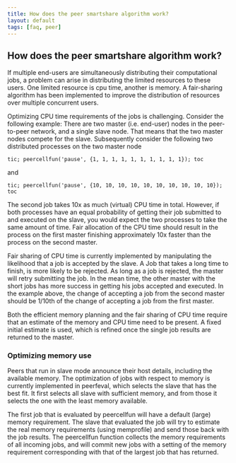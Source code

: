 ```yaml
---
title: How does the peer smartshare algorithm work?
layout: default
tags: [faq, peer]
---
```


## How does the peer smartshare algorithm work?

If multiple end-users are simultaneously distributing their computational jobs, a problem can arise in distributing the limited resources to these users. One limited resource is cpu time, another is memory. A fair-sharing algorithm has been implemented to improve the distribution of resources over multiple concurrent users.

Optimizing CPU time requirements of the jobs is challenging. Consider the following example: There are two master (i.e. end-user) nodes in the peer-to-peer network, and a single slave node. That means that the two master nodes compete for the slave. Subsequently consider the following two distributed processes on the two master node

    tic; peercellfun('pause', {1, 1, 1, 1, 1, 1, 1, 1, 1, 1}); toc

and  

    tic; peercellfun('pause', {10, 10, 10, 10, 10, 10, 10, 10, 10, 10}); toc

The second job takes 10x as much (virtual) CPU time in total. However, if both processes have an equal probability of getting their job submitted to and executed on the slave, you would expect the two processes to take the same amount of time. Fair allocation of the CPU time should result in the process on the first master finishing approximately 10x faster than the process on the second master.

Fair sharing of CPU time is currently implemented by manipulating the likelihood that a job is accepted by the slave. A Job that takes a long time to finish, is more likely to be rejected. As long as a job is rejected, the master will retry submitting the job. In the mean time, the other master with the short jobs has more success in getting his jobs accepted and executed. In the example above, the change of accepting a job from the second master should be 1/10th of the change of accepting a job from the first master.

Both the efficient memory planning and the fair sharing of CPU time require that an estimate of the memory and CPU time need to be present. A fixed initial estimate is used, which is refined once the single job results are returned to the master.

### Optimizing memory use

Peers that run in slave mode announce their host details, including the available memory. The optimization of jobs with respect to memory is currently implemented in peerfeval, which selects the slave that has the best fit. It first selects all slave with sufficient memory, and from those it selects the one with the least memory available.

The first job that is evaluated by peercellfun will have a default (large) memory requirement. The slave that evaluated the job will try to estimate the real memory requirements (using memprofile) and send those back with the job results. The peercellfun function collects the memory requirements of all incoming jobs, and will commit new jobs with a setting of the memory requirement corresponding with that of the largest job that has returned.


